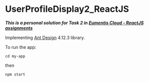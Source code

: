 # UserProfileDisplay2_ReactJS

***This is a personal solution for Task 2 in [Eumentis Cloud - ReactJS assignments](https://github.com/eumentis-cloud/react-assignment/blob/master/README.md)***

Implementing [Ant Design](https://ant.design/) 4.12.3 library.

To run the app:
```
cd my-app
```
then
```
npm start
```
